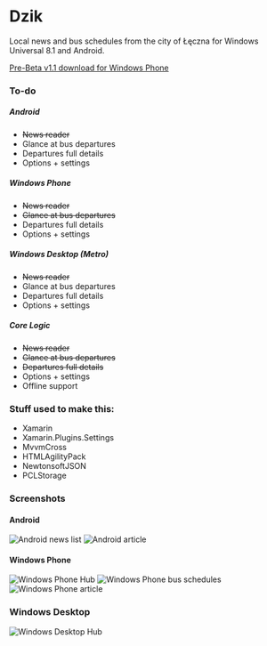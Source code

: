 # Dzik

Local news and bus schedules from the city of Łęczna for Windows Universal 8.1 and Android.

[Pre-Beta v1.1 download for Windows Phone](https://www.windowsphone.com/en-us/store/app/dzik/4447de79-835b-49c2-8bcf-aeb606fde205)

### To-do

##### Android
* ~~News reader~~
* Glance at bus departures
* Departures full details
* Options + settings

##### Windows Phone
* ~~News reader~~
* ~~Glance at bus departures~~
* Departures full details
* Options + settings

##### Windows Desktop (Metro)
* ~~News reader~~
* Glance at bus departures
* Departures full details
* Options + settings


##### Core Logic
* ~~News reader~~
* ~~Glance at bus departures~~
* ~~Departures full details~~
* Options + settings
* Offline support


### Stuff used to make this:
 * Xamarin
 * Xamarin.Plugins.Settings
 * MvvmCross
 * HTMLAgilityPack
 * NewtonsoftJSON
 * PCLStorage

### Screenshots
#### Android
![Android news list](http://i.imgur.com/jhTzL77.png)
![Android article](http://i.imgur.com/D4teVms.png)
#### Windows Phone
![Windows Phone Hub](http://i.imgur.com/mn8zlOj.png)
![Windows Phone bus schedules](http://i.imgur.com/AZzDRRd.png)
![Windows Phone article](http://i.imgur.com/KFSJ7Hl.png)
### Windows Desktop
![Windows Desktop Hub](http://i.imgur.com/yl2tfnK.jpg)

